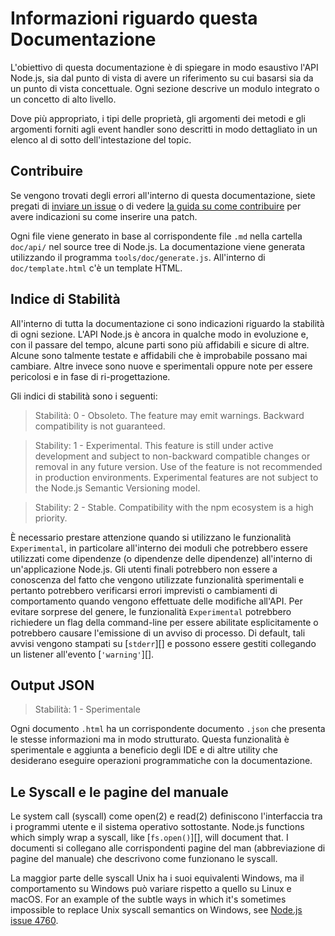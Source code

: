 # Informazioni riguardo questa Documentazione

<!--introduced_in=v0.10.0-->
<!-- type=misc -->

L'obiettivo di questa documentazione è di spiegare in modo esaustivo l'API Node.js, sia dal punto di vista di avere un riferimento su cui basarsi sia da un punto di vista concettuale. Ogni sezione descrive un modulo integrato o un concetto di alto livello.

Dove più appropriato, i tipi delle proprietà, gli argomenti dei metodi e gli argomenti forniti agli event handler sono descritti in modo dettagliato in un elenco al di sotto dell'intestazione del topic.

## Contribuire

Se vengono trovati degli errori all'interno di questa documentazione, siete pregati di [inviare un issue](https://github.com/nodejs/node/issues/new) o di vedere [la guida su come contribuire](https://github.com/nodejs/node/blob/master/CONTRIBUTING.md) per avere indicazioni su come inserire una patch.

Ogni file viene generato in base al corrispondente file `.md` nella cartella `doc/api/` nel source tree di Node.js. La documentazione viene generata utilizzando il programma `tools/doc/generate.js`. All'interno di `doc/template.html` c'è un template HTML.

## Indice di Stabilità

<!--type=misc-->

All'interno di tutta la documentazione ci sono indicazioni riguardo la stabilità di ogni sezione. L'API Node.js è ancora in qualche modo in evoluzione e, con il passare del tempo, alcune parti sono più affidabili e sicure di altre. Alcune sono talmente testate e affidabili che è improbabile possano mai cambiare. Altre invece sono nuove e sperimentali oppure note per essere pericolosi e in fase di ri-progettazione.

Gli indici di stabilità sono i seguenti:

> Stabilità: 0 - Obsoleto. The feature may emit warnings. Backward compatibility is not guaranteed.

<!-- separator -->

> Stability: 1 - Experimental. This feature is still under active development and subject to non-backward compatible changes or removal in any future version. Use of the feature is not recommended in production environments. Experimental features are not subject to the Node.js Semantic Versioning model.

<!-- separator -->

> Stability: 2 - Stable. Compatibility with the npm ecosystem is a high priority.

È necessario prestare attenzione quando si utilizzano le funzionalità `Experimental`, in particolare all'interno dei moduli che potrebbero essere utilizzati come dipendenze (o dipendenze delle dipendenze) all'interno di un'applicazione Node.js. Gli utenti finali potrebbero non essere a conoscenza del fatto che vengono utilizzate funzionalità sperimentali e pertanto potrebbero verificarsi errori imprevisti o cambiamenti di comportamento quando vengono effettuate delle modifiche all'API. Per evitare sorprese del genere, le funzionalità `Experimental` potrebbero richiedere un flag della command-line per essere abilitate esplicitamente o potrebbero causare l'emissione di un avviso di processo. Di default, tali avvisi vengono stampati su [`stderr`][] e possono essere gestiti collegando un listener all'evento [`'warning'`][].

## Output JSON
<!-- YAML
added: v0.6.12
-->

> Stabilità: 1 - Sperimentale

Ogni documento `.html` ha un corrispondente documento `.json` che presenta le stesse informazioni ma in modo strutturato. Questa funzionalità è sperimentale e aggiunta a beneficio degli IDE e di altre utility che desiderano eseguire operazioni programmatiche con la documentazione.

## Le Syscall e le pagine del manuale

Le system call (syscall) come open(2) e read(2) definiscono l'interfaccia tra i programmi utente e il sistema operativo sottostante. Node.js functions which simply wrap a syscall, like [`fs.open()`][], will document that. I documenti si collegano alle corrispondenti pagine del man (abbreviazione di pagine del manuale) che descrivono come funzionano le syscall.

La maggior parte delle syscall Unix ha i suoi equivalenti Windows, ma il comportamento su Windows può variare rispetto a quello su Linux e macOS. For an example of the subtle ways in which it's sometimes impossible to replace Unix syscall semantics on Windows, see [Node.js issue 4760](https://github.com/nodejs/node/issues/4760).
